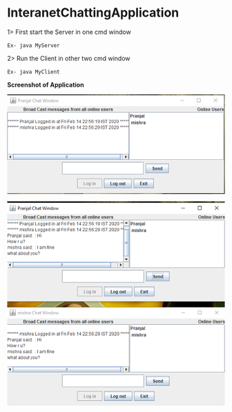 # InteranetChattingApplication


1> First start the Server in one cmd window

```
Ex- java MyServer
```

2> Run the Client in other two cmd window

```
Ex- java MyClient
```

**Screenshot of Application**

![](https://github.com/pranjal4209/InteranetChattingApplication/blob/master/img/Capture.PNG)


![](https://github.com/pranjal4209/InteranetChattingApplication/blob/master/img/Capture1.PNG)
